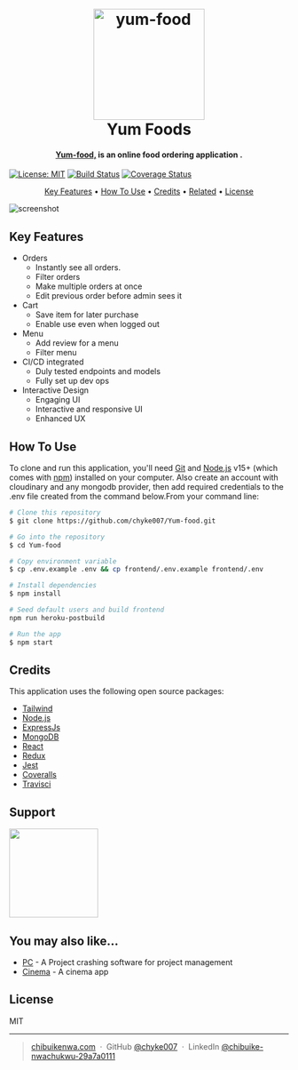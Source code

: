 <h1 align="center">
  <br>
  <a href="https://yum-food.herokuapp.com/"><img src="https://upload.wikimedia.org/wikipedia/commons/thumb/e/e9/Egyptian_food_Koshary.jpg/220px-Egyptian_food_Koshary.jpg" alt="yum-food" width="200"></a>
  <br>
  Yum Foods
  <br>
</h1>

<h4 align="center"><a href="https://yum-food.herokuapp.com/" target="_blank">Yum-food,</a> is an online food ordering application .</h4>

[![License: MIT](https://img.shields.io/badge/License-MIT-blue.svg)](https://opensource.org/licenses/MIT) [![Build Status](https://travis-ci.org/chyke007/Yum-food.svg?branch=master)](https://travis-ci.org/chyke007/Yum-food) [![Coverage Status](https://coveralls.io/repos/github/chyke007/Yum-food/badge.svg?branch=master)](https://coveralls.io/github/chyke007/Yum-food?branch=master)

<p align="center">
  <a href="#key-features">Key Features</a> •
  <a href="#how-to-use">How To Use</a> •
  <a href="#credits">Credits</a> •
  <a href="#related">Related</a> •
  <a href="#license">License</a>
</p>

![screenshot](https://raw.githubusercontent.com/amitmerchant1990/electron-markdownify/master/app/img/markdownify.gif)

## Key Features

- Orders
  - Instantly see all orders.
  - Filter orders
  - Make multiple orders at once
  - Edit previous order before admin sees it
- Cart
  - Save item for later purchase
  - Enable use even when logged out
- Menu
  - Add review for a menu
  - Filter menu
- CI/CD integrated
  - Duly tested endpoints and models
  - Fully set up dev ops
- Interactive Design
  - Engaging UI
  - Interactive and responsive UI
  - Enhanced UX

## How To Use

To clone and run this application, you'll need [Git](https://git-scm.com) and [Node.js](https://nodejs.org/en/download/) v15+ (which comes with [npm](http://npmjs.com)) installed on your computer. Also create an account with cloudinary and any mongodb provider, then add required credentials to the .env file created from the command below.From your command line:

```bash
# Clone this repository
$ git clone https://github.com/chyke007/Yum-food.git

# Go into the repository
$ cd Yum-food

# Copy environment variable
$ cp .env.example .env && cp frontend/.env.example frontend/.env

# Install dependencies
$ npm install

# Seed default users and build frontend
npm run heroku-postbuild

# Run the app
$ npm start
```

## Credits

This application uses the following open source packages:

- [Tailwind](https://tailwindcss.com/)
- [Node.js](https://nodejs.org/)
- [ExpressJs](https://expressjs.com/)
- [MongoDB](https://www.mongodb.com/)
- [React](https://www.mongodb.com/)
- [Redux](https://redux.js.org/)
- [Jest](https://jestjs.io/)
- [Coveralls](https://coveralls.io/)
- [Travisci](https://travis-ci.org/)

## Support

<a href="https://www.patreon.com/chyke007">
	<img src="https://c5.patreon.com/external/logo/become_a_patron_button@2x.png" width="160">
</a>

## You may also like...

- [PC](https://github.com/chyke007/pc) - A Project crashing software for project management
- [Cinema](https://github.com/chyke007/cinemaapp) - A cinema app

## License

MIT

---

> [chibuikenwa.com](https://www.chibuikwnwa.com) &nbsp;&middot;&nbsp;
> GitHub [@chyke007](https://github.com/chyke007) &nbsp;&middot;&nbsp;
> LinkedIn [@chibuike-nwachukwu-29a7a0111](https://linkedin.com/in/chibuike-nwachukwu-29a7a0111)
